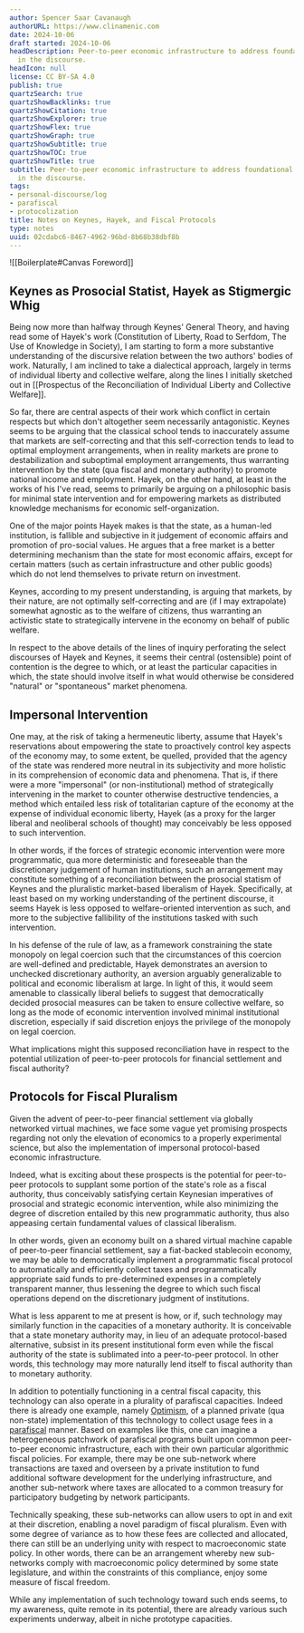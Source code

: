 ```yaml
---
author: Spencer Saar Cavanaugh
authorURL: https://www.clinamenic.com
date: 2024-10-06
draft started: 2024-10-06
headDescription: Peer-to-peer economic infrastructure to address foundational disagreements
  in the discourse.
headIcon: null
license: CC BY-SA 4.0
publish: true
quartzSearch: true
quartzShowBacklinks: true
quartzShowCitation: true
quartzShowExplorer: true
quartzShowFlex: true
quartzShowGraph: true
quartzShowSubtitle: true
quartzShowTOC: true
quartzShowTitle: true
subtitle: Peer-to-peer economic infrastructure to address foundational disagreements
  in the discourse.
tags:
- personal-discourse/log
- parafiscal
- protocolization
title: Notes on Keynes, Hayek, and Fiscal Protocols
type: notes
uuid: 02cdabc6-8467-4962-96bd-8b68b38dbf8b
---
```


![[Boilerplate#Canvas Foreword]]

## Keynes as Prosocial Statist, Hayek as Stigmergic Whig

Being now more than halfway through Keynes' General Theory, and having read some of Hayek's work (Constitution of Liberty, Road to Serfdom, The Use of Knowledge in Society), I am starting to form a more substantive understanding of the discursive relation between the two authors' bodies of work. Naturally, I am inclined to take a dialectical approach, largely in terms of individual liberty and collective welfare, along the lines I initially sketched out in [[Prospectus of the Reconciliation of Individual Liberty and Collective Welfare]].

So far, there are central aspects of their work which conflict in certain respects but which don't altogether seem necessarily antagonistic. Keynes seems to be arguing that the classical school tends to inaccurately assume that markets are self-correcting and that this self-correction tends to lead to optimal employment arrangements, when in reality markets are prone to destabilization and suboptimal employment arrangements, thus warranting intervention by the state (qua fiscal and monetary authority) to promote national income and employment. Hayek, on the other hand, at least in the works of his I've read, seems to primarily be arguing on a philosophic basis for minimal state intervention and for empowering markets as distributed knowledge mechanisms for economic self-organization.

One of the major points Hayek makes is that the state, as a human-led institution, is fallible and subjective in it judgement of economic affairs and promotion of pro-social values. He argues that a free market is a better determining mechanism than the state for most economic affairs, except for certain matters (such as certain infrastructure and other public goods) which do not lend themselves to private return on investment.

Keynes, according to my present understanding, is arguing that markets, by their nature, are not optimally self-correcting and are (if I may extrapolate) somewhat agnostic as to the welfare of citizens, thus warranting an activistic state to strategically intervene in the economy on behalf of public welfare.

In respect to the above details of the lines of inquiry perforating the select discourses of Hayek and Keynes, it seems their central (ostensible) point of contention is the degree to which, or at least the particular capacities in which, the state should involve itself in what would otherwise be considered "natural" or "spontaneous" market phenomena.

## Impersonal Intervention

One may, at the risk of taking a hermeneutic liberty, assume that Hayek's reservations about empowering the state to proactively control key aspects of the economy may, to some extent, be quelled, provided that the agency of the state was rendered more neutral in its subjectivity and more holistic in its comprehension of economic data and phenomena. That is, if there were a more "impersonal" (or non-institutional) method of strategically intervening in the market to counter otherwise destructive tendencies, a method which entailed less risk of totalitarian capture of the economy at the expense of individual economic liberty, Hayek (as a proxy for the larger liberal and neoliberal schools of thought) may conceivably be less opposed to such intervention.

In other words, if the forces of strategic economic intervention were more programmatic, qua more deterministic and foreseeable than the discretionary judgement of human institutions, such an arrangement may constitute something of a reconciliation between the prosocial statism of Keynes and the pluralistic market-based liberalism of Hayek. Specifically, at least based on my working understanding of the pertinent discourse, it seems Hayek is less opposed to welfare-oriented intervention as such, and more to the subjective fallibility of the institutions tasked with such intervention.

In his defense of the rule of law, as a framework constraining the state monopoly on legal coercion such that the circumstances of this coercion are well-defined and predictable, Hayek demonstrates an aversion to unchecked discretionary authority, an aversion arguably generalizable to political and economic liberalism at large. In light of this, it would seem amenable to classically liberal beliefs to suggest that democratically decided prosocial measures can be taken to ensure collective welfare, so long as the mode of economic intervention involved minimal institutional discretion, especially if said discretion enjoys the privilege of the monopoly on legal coercion.

What implications might this supposed reconciliation have in respect to the potential utilization of peer-to-peer protocols for financial settlement and fiscal authority?

## Protocols for Fiscal Pluralism

Given the advent of peer-to-peer financial settlement via globally networked virtual machines, we face some vague yet promising prospects regarding not only the elevation of economics to a properly experimental science, but also the implementation of impersonal protocol-based economic infrastructure.

Indeed, what is exciting about these prospects is the potential for peer-to-peer protocols to supplant some portion of the state's role as a fiscal authority, thus conceivably satisfying certain Keynesian imperatives of prosocial and strategic economic intervention, while also minimizing the degree of discretion entailed by this new programmatic authority, thus also appeasing certain fundamental values of classical liberalism.

In other words, given an economy built on a shared virtual machine capable of peer-to-peer financial settlement, say a fiat-backed stablecoin economy, we may be able to democratically implement a programmatic fiscal protocol to automatically and efficiently collect taxes and programmatically appropriate said funds to pre-determined expenses in a completely transparent manner, thus lessening the degree to which such fiscal operations depend on the discretionary judgment of institutions.

What is less apparent to me at present is how, or if, such technology may similarly function in the capacities of a monetary authority. It is conceivable that a state monetary authority may, in lieu of an adequate protocol-based alternative, subsist in its present institutional form even while the fiscal authority of the state is sublimated into a peer-to-peer protocol. In other words, this technology may more naturally lend itself to fiscal authority than to monetary authority.

In addition to potentially functioning in a central fiscal capacity, this technology can also operate in a plurality of parafiscal capacities. Indeed there is already one example, namely [Optimism](https://optimism.mirror.xyz/ciJzgxmb_fJU8wgiqrEXG_XYnAkuBrdG1biVk0BseiU), of a planned private (qua non-state) implementation of this technology to collect usage fees in a [parafiscal](https://en.wikipedia.org/wiki/Parafiscal_tax) manner. Based on examples like this, one can imagine a heterogeneous patchwork of parafiscal programs built upon common peer-to-peer economic infrastructure, each with their own particular algorithmic fiscal policies. For example, there may be one sub-network where transactions are taxed and overseen by a private institution to fund additional software development for the underlying infrastructure, and another sub-network where taxes are allocated to a common treasury for participatory budgeting by network participants.

Technically speaking, these sub-networks can allow users to opt in and exit at their discretion, enabling a novel paradigm of fiscal pluralism. Even with some degree of variance as to how these fees are collected and allocated, there can still be an underlying unity with respect to macroeconomic state policy. In other words, there can be an arrangement whereby new sub-networks comply with macroeconomic policy determined by some state legislature, and within the constraints of this compliance, enjoy some measure of fiscal freedom.

While any implementation of such technology toward such ends seems, to my awareness, quite remote in its potential, there are already various such experiments underway, albeit in niche prototype capacities.
